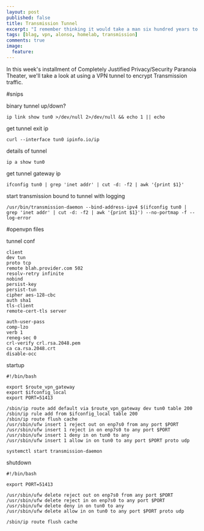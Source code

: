 ```yaml
---
layout: post
published: false
title: Transmission Tunnel
excerpt: "I remember thinking it would take a man six hundred years to tunnel through the internet. Old openVPN did it in less than twenty."
tags: [blag, vpn, alonso, homelab, transmission]
comments: true
image:
  feature: 
---
```


In this week's installment of Completely Justified Privacy/Security Paranoia Theater, we'll take a look at using a VPN tunnel to encrypt Transmission traffic.



#snips

binary tunnel up/down?

    ip link show tun0 >/dev/null 2>/dev/null && echo 1 || echo


get tunnel exit ip

    curl --interface tun0 ipinfo.io/ip
 

details of tunnel

    ip a show tun0


get tunnel gateway ip

    ifconfig tun0 | grep 'inet addr' | cut -d: -f2 | awk '{print $1}'


start transmission bound to tunnel with logging

    /usr/bin/transmission-daemon --bind-address-ipv4 $(ifconfig tun0 | grep 'inet addr' | cut -d: -f2 | awk '{print $1}') --no-portmap -f --log-error   


#openvpn files

tunnel conf

    client
    dev tun
    proto tcp
    remote blah.provider.com 502
    resolv-retry infinite
    nobind
    persist-key
    persist-tun
    cipher aes-128-cbc
    auth sha1
    tls-client
    remote-cert-tls server

    auth-user-pass
    comp-lzo
    verb 1
    reneg-sec 0
    crl-verify crl.rsa.2048.pem
    ca ca.rsa.2048.crt
    disable-occ


startup

    #!/bin/bash

    export $route_vpn_gateway
    export $ifconfig_local
    export PORT=51413

    /sbin/ip route add default via $route_vpn_gateway dev tun0 table 200
    /sbin/ip rule add from $ifconfig_local table 200
    /sbin/ip route flush cache
    /usr/sbin/ufw insert 1 reject out on enp7s0 from any port $PORT
    /usr/sbin/ufw insert 1 reject in on enp7s0 to any port $PORT
    /usr/sbin/ufw insert 1 deny in on tun0 to any
    /usr/sbin/ufw insert 1 allow in on tun0 to any port $PORT proto udp

    systemctl start transmission-daemon


shutdown

    #!/bin/bash
    
    export PORT=51413
    
    /usr/sbin/ufw delete reject out on enp7s0 from any port $PORT
    /usr/sbin/ufw delete reject in on enp7s0 to any port $PORT
    /usr/sbin/ufw delete deny in on tun0 to any
    /usr/sbin/ufw delete allow in on tun0 to any port $PORT proto udp

    /sbin/ip route flush cache
